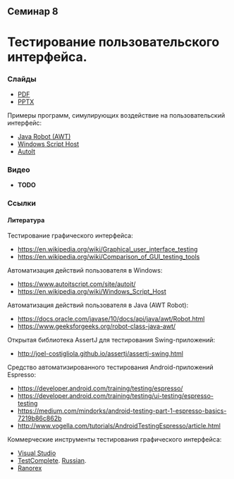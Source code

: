 Семинар 8
--

# Тестирование пользовательского интерфейса.

### Слайды

* [PDF](Seminar08.pdf)
* [PPTX](Seminar08.pptx)

Примеры программ, симулирующих воздействие на пользовательский интерфейс:

* [Java Robot (AWT)](
  https://github.com/andrewt0301/qa-testing-course/blob/master/seminars/seminar08/examples/robot)
* [Windows Script Host](
  https://github.com/andrewt0301/qa-testing-course/blob/master/seminars/seminar08/examples/windows/wsh)
* [AutoIt](
  https://github.com/andrewt0301/qa-testing-course/blob/master/seminars/seminar08/examples/windows/autoit)

### Видео

* __TODO__ 

### Ссылки

#### Литература

Тестирование графического интерфейса:
* https://en.wikipedia.org/wiki/Graphical_user_interface_testing
* https://en.wikipedia.org/wiki/Comparison_of_GUI_testing_tools

Автоматизация действий пользователя в Windows:
* https://www.autoitscript.com/site/autoit/
* https://en.wikipedia.org/wiki/Windows_Script_Host

Автоматизация действий пользователя в Java (AWT Robot):
* https://docs.oracle.com/javase/10/docs/api/java/awt/Robot.html
* https://www.geeksforgeeks.org/robot-class-java-awt/

Открытая библиотека AssertJ для тестирования Swing-приложений:
* http://joel-costigliola.github.io/assertj/assertj-swing.html

Средство автоматизированного тестирования Android-приложений Espresso:
* https://developer.android.com/training/testing/espresso/
* https://developer.android.com/training/testing/ui-testing/espresso-testing
* https://medium.com/mindorks/android-testing-part-1-espresso-basics-7219b86c862b
* http://www.vogella.com/tutorials/AndroidTestingEspresso/article.html

Коммерческие инструменты тестирования графического интерфейса:
* [Visual Studio](https://docs.microsoft.com/en-us/visualstudio/test/use-ui-automation-to-test-your-code?view=vs-2017)
* [TestComplete](https://smartbear.com/product/testcomplete/overview/). [Russian](https://smartbear.ru/company/products/testcomplete.aspx). 
* [Ranorex](https://www.ranorex.com/)
